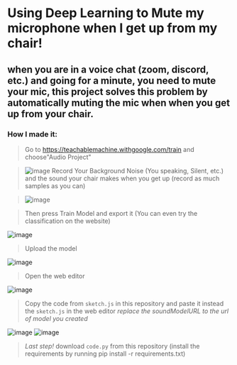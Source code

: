 # Using Deep Learning to Mute my microphone when I get up from my chair!
## when you are in a voice chat (zoom, discord, etc.) and going for a minute, you need to mute your mic, this project solves this problem by automatically muting the mic when when you get up from your chair.
### How I made it:
> Go to https://teachablemachine.withgoogle.com/train and choose"Audio Project"

> ![image](https://user-images.githubusercontent.com/66528853/152966660-40941362-0365-42de-85e7-a91e5f43c495.png)
> Record Your Background Noise (You speaking, Silent, etc.) and the sound your chair makes when you get up (record as much samples as you can)

> ![image](https://user-images.githubusercontent.com/66528853/152967241-a36d3c67-21be-4874-b1f3-234f71db9e13.png)

> Then press Train Model and export it (You can even try the classification on the website)

![image](https://user-images.githubusercontent.com/66528853/152967735-6e163379-c5ab-45b9-b7ef-f5aa2f0cdb47.png)

> Upload the model

![image](https://user-images.githubusercontent.com/66528853/152968005-b40fef94-4d6a-4f9a-9958-f74c777593df.png)

> Open the web editor

![image](https://user-images.githubusercontent.com/66528853/152968200-32375ee8-22f3-42cc-ad07-e50fb1479208.png)

> Copy the code from `sketch.js` in this repository and paste it instead the `sketch.js` in the web editor *replace the soundModelURL to the url of model you created*

![image](https://user-images.githubusercontent.com/66528853/152969162-68f2c037-fc72-4985-bdc9-7a85d839275e.png)
![image](https://user-images.githubusercontent.com/66528853/152969160-459f6b9b-a4e3-49f0-b56f-a84ef95c5318.png)

> *Last step!* download `code.py` from this repository (install the requirements by running pip install -r requirements.txt)
